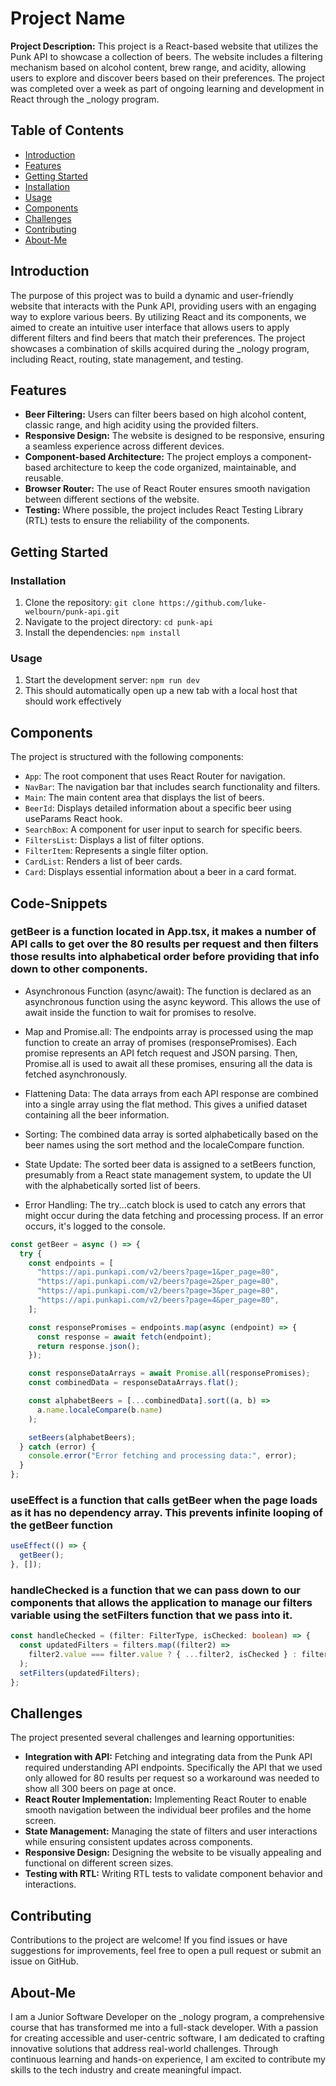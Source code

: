 # Project Name

**Project Description:** This project is a React-based website that utilizes the Punk API to showcase a collection of beers. The website includes a filtering mechanism based on alcohol content, brew range, and acidity, allowing users to explore and discover beers based on their preferences. The project was completed over a week as part of ongoing learning and development in React through the \_nology program.

## Table of Contents

- [Introduction](#introduction)
- [Features](#features)
- [Getting Started](#getting-started)
- [Installation](#installation)
- [Usage](#usage)
- [Components](#components)
- [Challenges](#challenges)
- [Contributing](#contributing)
- [About-Me](#about-me)

## Introduction

The purpose of this project was to build a dynamic and user-friendly website that interacts with the Punk API, providing users with an engaging way to explore various beers. By utilizing React and its components, we aimed to create an intuitive user interface that allows users to apply different filters and find beers that match their preferences. The project showcases a combination of skills acquired during the \_nology program, including React, routing, state management, and testing.

## Features

- **Beer Filtering:** Users can filter beers based on high alcohol content, classic range, and high acidity using the provided filters.
- **Responsive Design:** The website is designed to be responsive, ensuring a seamless experience across different devices.
- **Component-based Architecture:** The project employs a component-based architecture to keep the code organized, maintainable, and reusable.
- **Browser Router:** The use of React Router ensures smooth navigation between different sections of the website.
- **Testing:** Where possible, the project includes React Testing Library (RTL) tests to ensure the reliability of the components.

## Getting Started

### Installation

1. Clone the repository: `git clone https://github.com/luke-welbourn/punk-api.git`
2. Navigate to the project directory: `cd punk-api`
3. Install the dependencies: `npm install`

### Usage

1. Start the development server: `npm run dev`
2. This should automatically open up a new tab with a local host that should work effectively

## Components

The project is structured with the following components:

- `App`: The root component that uses React Router for navigation.
- `NavBar`: The navigation bar that includes search functionality and filters.
- `Main`: The main content area that displays the list of beers.
- `BeerId`: Displays detailed information about a specific beer using useParams React hook.
- `SearchBox`: A component for user input to search for specific beers.
- `FiltersList`: Displays a list of filter options.
- `FilterItem`: Represents a single filter option.
- `CardList`: Renders a list of beer cards.
- `Card`: Displays essential information about a beer in a card format.

## Code-Snippets

### getBeer is a function located in App.tsx, it makes a number of API calls to get over the 80 results per request and then filters those results into alphabetical order before providing that info down to other components.

- Asynchronous Function (async/await): The function is declared as an asynchronous function using the async keyword. This allows the use of await inside the function to wait for promises to resolve.

- Map and Promise.all: The endpoints array is processed using the map function to create an array of promises (responsePromises). Each promise represents an API fetch request and JSON parsing. Then, Promise.all is used to await all these promises, ensuring all the data is fetched asynchronously.

- Flattening Data: The data arrays from each API response are combined into a single array using the flat method. This gives a unified dataset containing all the beer information.

- Sorting: The combined data array is sorted alphabetically based on the beer names using the sort method and the localeCompare function.

- State Update: The sorted beer data is assigned to a setBeers function, presumably from a React state management system, to update the UI with the alphabetically sorted list of beers.

- Error Handling: The try...catch block is used to catch any errors that might occur during the data fetching and processing process. If an error occurs, it's logged to the console.

```typescript
const getBeer = async () => {
  try {
    const endpoints = [
      "https://api.punkapi.com/v2/beers?page=1&per_page=80",
      "https://api.punkapi.com/v2/beers?page=2&per_page=80",
      "https://api.punkapi.com/v2/beers?page=3&per_page=80",
      "https://api.punkapi.com/v2/beers?page=4&per_page=80",
    ];

    const responsePromises = endpoints.map(async (endpoint) => {
      const response = await fetch(endpoint);
      return response.json();
    });

    const responseDataArrays = await Promise.all(responsePromises);
    const combinedData = responseDataArrays.flat();

    const alphabetBeers = [...combinedData].sort((a, b) =>
      a.name.localeCompare(b.name)
    );

    setBeers(alphabetBeers);
  } catch (error) {
    console.error("Error fetching and processing data:", error);
  }
};
```

### useEffect is a function that calls getBeer when the page loads as it has no dependency array. This prevents infinite looping of the getBeer function

```typescript
useEffect(() => {
  getBeer();
}, []);
```

### handleChecked is a function that we can pass down to our components that allows the application to manage our filters variable using the setFilters function that we pass into it.

```typescript
const handleChecked = (filter: FilterType, isChecked: boolean) => {
  const updatedFilters = filters.map((filter2) =>
    filter2.value === filter.value ? { ...filter2, isChecked } : filter2
  );
  setFilters(updatedFilters);
};
```

## Challenges

The project presented several challenges and learning opportunities:

- **Integration with API:** Fetching and integrating data from the Punk API required understanding API endpoints. Specifically the API that we used only allowed for 80 results per request so a workaround was needed to show all 300 beers on page at once.
- **React Router Implementation:** Implementing React Router to enable smooth navigation between the individual beer profiles and the home screen.
- **State Management:** Managing the state of filters and user interactions while ensuring consistent updates across components.
- **Responsive Design:** Designing the website to be visually appealing and functional on different screen sizes.
- **Testing with RTL:** Writing RTL tests to validate component behavior and interactions.

## Contributing

Contributions to the project are welcome! If you find issues or have suggestions for improvements, feel free to open a pull request or submit an issue on GitHub.

## About-Me

I am a Junior Software Developer on the \_nology program, a comprehensive course that has transformed me into a full-stack developer. With a passion for creating accessible and user-centric software, I am dedicated to crafting innovative solutions that address real-world challenges. Through continuous learning and hands-on experience, I am excited to contribute my skills to the tech industry and create meaningful impact.
